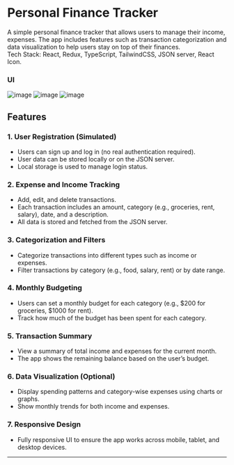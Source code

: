# Personal Finance Tracker

A simple personal finance tracker that allows users to manage their income, expenses. The app includes features such as transaction categorization and data visualization to help users stay on top of their finances. <br/>
Tech Stack: React, Redux, TypeScript, TailwindCSS, JSON server, React Icon.

### UI

![image](https://github.com/user-attachments/assets/bb8e0311-0df0-4c1c-b555-e44974fc9de9)
![image](https://github.com/user-attachments/assets/077c7da9-9c91-4a8a-8507-d9a55f32ec3f)
![image](https://github.com/user-attachments/assets/5c332907-3ef4-4e3e-a988-6d381bd852d5)

## Features

### 1. **User Registration (Simulated)**

- Users can sign up and log in (no real authentication required).
- User data can be stored locally or on the JSON server.
- Local storage is used to manage login status.

### 2. **Expense and Income Tracking**

- Add, edit, and delete transactions.
- Each transaction includes an amount, category (e.g., groceries, rent, salary), date, and a description.
- All data is stored and fetched from the JSON server.

### 3. **Categorization and Filters**

- Categorize transactions into different types such as income or expenses.
- Filter transactions by category (e.g., food, salary, rent) or by date range.

### 4. **Monthly Budgeting**

- Users can set a monthly budget for each category (e.g., $200 for groceries, $1000 for rent).
- Track how much of the budget has been spent for each category.

### 5. **Transaction Summary**

- View a summary of total income and expenses for the current month.
- The app shows the remaining balance based on the user’s budget.

### 6. **Data Visualization (Optional)**

- Display spending patterns and category-wise expenses using charts or graphs.
- Show monthly trends for both income and expenses.

### 7. **Responsive Design**

- Fully responsive UI to ensure the app works across mobile, tablet, and desktop devices.

---
